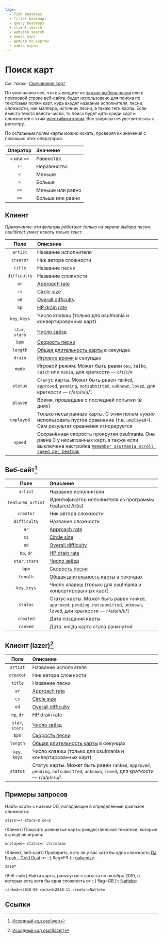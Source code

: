 ```yaml
---
tags:
  - find beatmaps
  - filter beatmaps
  - query beatmaps
  - client search
  - website search
  - поиск карт
  - фильтр по картам
  - найти карты
---
```


# Поиск карт

*См. также: [Скачивание карт](/wiki/Beatmap#скачивание)*

По умолчанию всё, что вы вводите на [экране выбора песни](/wiki/Client/Interface#экран-выбора-песни) или в поисковой строке веб-сайта, будет использовано для поиска по текстовым полям карт, куда входят название исполнителя, песни, сложности, ник маппера, источник песни, а также теги карты. Если вместо текста ввести число, то поиск будет идти среди карт и сложностей с этим [идентификатором](/wiki/Beatmap#идентификация). Все запросы нечувствительны к регистру.

По остальным полям карты можно искать, проверяя их значения с помощью этих операторов:

| Оператор | Значение |
| :-: | :-- |
| `=` или `==` | Равенство |
| `!=` | Неравенство |
| `<` | Меньше |
| `>` | Больше |
| `<=` | Меньше или равно |
| `>=` | Больше или равно |

## Клиент

*Примечание: эти фильтры работают только на экране выбора песни. osu!direct умеет искать только текст.*

| Поле | Описание |
| :-: | :-- |
| `artist` | Название исполнителя |
| `creator` | Ник автора сложности |
| `title` | Название песни |
| `difficulty` | Название сложности |
| `ar` | [Approach rate](/wiki/Beatmap/Approach_rate) |
| `cs` | [Circle size](/wiki/Beatmap/Circle_size) |
| `od` | [Overall difficulty](/wiki/Beatmap/Overall_difficulty) |
| `hp` | [HP drain rate](/wiki/Beatmap/HP_drain_rate) |
| `key`, `keys` | Число клавиш (только для osu!mania и конвертированных карт) |
| `star`, `stars` | [Число звёзд](/wiki/Beatmap/Star_rating) |
| `bpm` | [Скорость песни](/wiki/Music_theory/Tempo) |
| `length` | [Общая длительность карты](/wiki/Beatmap/Play_time) в секундах |
| `drain` | [Игровое время](/wiki/Beatmap/Drain_time) в секундах |
| `mode` | Игровой режим. Может быть равен `osu`, `taiko`, `catch` или `mania`, для краткости — `o`/`t`/`c`/`m` |
| `status` | Статус карты. Может быть равен `ranked`, `approved`, `pending`, `notsubmitted`, `unknown`, `loved`, для краткости — `r`/`a`/`p`/`n`/`u`/`l` |
| `played` | Время, прошедшее с последней попытки (в днях) |
| `unplayed` | Только несыгранные карты. С этим полем нужно использовать пустое сравнение (т.е. `unplayed=`). Сам результат сравнения игнорируется |
| `speed` | Сохранённая скорость прокрутки osu!mania. Она равна 0 у несыгранных карт, а также если выключена настройка [`Remember osu!mania scroll speed per beatmap`](/wiki/Client/Options#gameplay) |

## Веб-сайт[^website-filters]

| Поле | Описание |
| :-: | :-- |
| `artist` | Название исполнителя |
| `featured_artist` | Идентификатор исполнителя из программы [Featured Artist](/wiki/People/Featured_Artists) |
| `creator` | Ник автора сложности |
| `difficulty` | Название сложности |
| `ar` | [Approach rate](/wiki/Beatmap/Approach_rate) |
| `cs` | [Circle size](/wiki/Beatmap/Circle_size) |
| `od` | [Overall difficulty](/wiki/Beatmap/Overall_difficulty) |
| `hp`, `dr` | [HP drain rate](/wiki/Beatmap/HP_drain_rate) |
| `star`, `stars` | [Число звёзд](/wiki/Beatmap/Star_rating) |
| `bpm` | [Скорость песни](/wiki/Music_theory/Tempo) |
| `length` | [Общая длительность карты](/wiki/Beatmap/Play_time) в секундах |
| `key`, `keys` | Число клавиш (только для osu!mania и конвертированных карт) |
| `status` | Статус карты. Может быть равен `ranked`, `approved`, `pending`, `notsubmitted`, `unknown`, `loved`, для краткости — `r`/`a`/`p`/`n`/`u`/`l` |
| `created` | Дата создания карты |
| `ranked` | Дата, когда карта стала ранкнутой |

## Клиент (lazer)[^lazer-filters]

| Поле | Описание |
| :-: | :-- |
| `artist` | Название исполнителя |
| `creator` | Ник автора сложности |
| `title` | Название песни |
| `ar` | [Approach rate](/wiki/Beatmap/Approach_rate) |
| `cs` | [Circle size](/wiki/Beatmap/Circle_size) |
| `od` | [Overall difficulty](/wiki/Beatmap/Overall_difficulty) |
| `hp`, `dr` | [HP drain rate](/wiki/Beatmap/HP_drain_rate) |
| `star`, `stars` | [Число звёзд](/wiki/Beatmap/Star_rating) |
| `bpm` | [Скорость песни](/wiki/Music_theory/Tempo) |
| `length` | [Общая длительность карты](/wiki/Beatmap/Play_time) в секундах |
| `key`, `keys` | Число клавиш (только для osu!mania и конвертированных карт) |
| `status` | Статус карты. Может быть равен `ranked`, `approved`, `pending`, `notsubmitted`, `unknown`, `loved`, для краткости — `r`/`a`/`p`/`n`/`u`/`l` |

## Примеры запросов

Найти карты с низким OD, попадающие в определённый диапазон сложности:

```
stars>=7 stars<8 od<8
```

(Клиент) Показать ранкнутые карты рождественской тематики, которые вы ещё не играли:

```
unplayed= status=r christmas
```

(Клиент, веб-сайт) Проверить, есть ли у вас хотя бы одна сложность [DJ Fresh - Gold Dust](https://osu.ppy.sh/beatmapsets/28107) от ::{ flag=FR }:: [galvenize](https://osu.ppy.sh/users/381444):

```
28107
```

(Веб-сайт) Найти карты, ранкнутые с августа по октябрь 2010, в которых есть хотя бы одна сложность от ::{ flag=GB }:: [Natteke](https://osu.ppy.sh/users/157177):

```
ranked>=2010-08 ranked<2010-11 creator=Natteke
```

## Ссылки

[^website-filters]: [Исходный код osu!web](https://github.com/ppy/osu-web/blob/67c59d69fcdbd07d44984707058bc1193535898f/app/Libraries/Search/BeatmapsetQueryParser.php)
[^lazer-filters]: [Исходный код osu!(lazer)](https://github.com/ppy/osu/blob/270c03235d280ccca3aecea776fb9517635ed695/osu.Game/Screens/Select/FilterQueryParser.cs)
